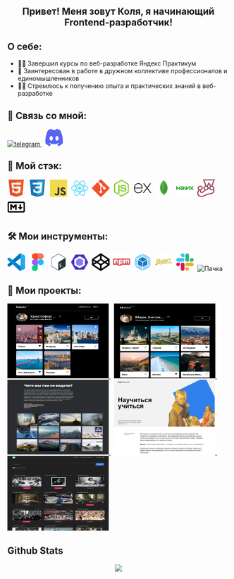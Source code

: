 <h2 align="center">Привет! Меня зовут Коля, я начинающий Frontend-разработчик!
</h2>

## О себе:
- 👨‍🎓 Завершил курсы по веб-разработке Яндекс Практикум  
- 🤝 Заинтересован в работе в дружном коллективе профессионалов и единомышленников  
- 👨‍🔧 Стремлюсь к получению опыта и практических знаний в веб-разработке 

## 📱 Связь со мной:
<div>
  <a href="https://t.me/@Yxx_Tbl" text-decoration-color: rgba(0, 0, 0, 0)>
  <img src="https://github.com/peter-iakovlev/Telegram/blob/public/Icon-60@3x.png?raw=true" title="telegram" alt="telegram" width="40" height="40" text-decoration="none">
  </a>&nbsp
  <a href="https://discordapp.com/users/404498351934144524/">
  <img src="https://raw.githubusercontent.com/RandyCheBro/imgs-for-README/9a2f34b5861dec543da43e5fab968a81dbabfd1b/discord-mark-blue%201.svg" title="discord" alt="discord" width="40" height="40">
  </a>
</div>

## 🧰 Мой стэк:
<div>
  <img src="https://github.com/devicons/devicon/blob/master/icons/html5/html5-original.svg" title="html5" alt="html5" width="40" height="40"/>&nbsp
  <img src="https://github.com/devicons/devicon/blob/master/icons/css3/css3-original.svg" title="css" alt="css" width="40" height="40"/>&nbsp
  <img src="https://github.com/devicons/devicon/blob/master/icons/javascript/javascript-original.svg" title="javascript" alt="javascript" width="40" height="40"/>&nbsp
  <img src="https://github.com/devicons/devicon/blob/master/icons/react/react-original.svg" title="reactjs" alt="reactjs" width="40" height="40"/>&nbsp
  <img src="https://github.com/devicons/devicon/blob/master/icons/git/git-original.svg" title="git" alt="git" width="40" height="40"/>&nbsp
  <img src="https://github.com/devicons/devicon/blob/master/icons/nodejs/nodejs-original.svg" title="nodejs" alt="nodejs" width="40" height="40"/>&nbsp
  <img src="https://github.com/devicons/devicon/blob/master/icons/express/express-original.svg" title="express" alt="express" width="40" height="40"/>&nbsp
  <img src="https://github.com/devicons/devicon/blob/master/icons/mongodb/mongodb-original.svg" title="mongodb" alt="mongodb" width="40" height="40"/>&nbsp
  <img src="https://github.com/devicons/devicon/blob/master/icons/nginx/nginx-original.svg" title="nginx" alt="nginx" width="40" height="40"/>&nbsp
  <img src="https://github.com/devicons/devicon/blob/master/icons/jest/jest-plain.svg" title="jest.js" alt="jest.js" width="40" height="40"/>&nbsp
  <img src="https://github.com/devicons/devicon/blob/master/icons/markdown/markdown-original.svg" title="markdown" alt="jest.js" width="40" height="40"/>&nbsp
</div>

## 🛠️ Мои инструменты:
<div>
  <img src="https://github.com/devicons/devicon/blob/master/icons/vscode/vscode-original.svg" title="vs-code" alt="vs-code" width="40" height="40"/>&nbsp
  <img src="https://github.com/devicons/devicon/blob/master/icons/figma/figma-original.svg" title="figma" alt="figma" width="40" height="40"/>&nbsp
  <img src="https://github.com/devicons/devicon/blob/master/icons/bash/bash-original.svg" title="git bash" alt="git bash" width="40" height="40"/>&nbsp
  <img src="https://github.com/devicons/devicon/blob/master/icons/eslint/eslint-original.svg" title="eslint" alt="eslint" width="40" height="40"/>&nbsp
  <img src="https://github.com/devicons/devicon/blob/master/icons/codepen/codepen-plain.svg" title="codepen" alt="codepen" width="40" height="40"/>&nbsp
  <img src="https://github.com/devicons/devicon/blob/master/icons/npm/npm-original-wordmark.svg" title="npm" alt="npm" width="40" height="40"/>&nbsp
  <img src="https://github.com/devicons/devicon/blob/master/icons/webpack/webpack-original.svg" title="webpack" alt="webpack" width="40" height="40"/>&nbsp
  <img src="https://github.com/devicons/devicon/blob/master/icons/babel/babel-original.svg" title="babel" alt="babel" width="40" height="40"/>&nbsp
  <img src="https://github.com/devicons/devicon/blob/master/icons/slack/slack-original.svg" title="slack" alt="slack" width="40" height="40"/>&nbsp;
  <img src="https://sun64-1.userapi.com/s/v1/ig2/n4Ubkjub-CmEXSxsh7vXDaJurizaEi75wPL246G96TszEMuUILQ6lyRZw_E7z5cQTvGEL_d4zW8BpkOx0Nf9buJn.jpg?size=100x100&amp;quality=95&amp;crop=0,0,574,574&amp;ava=1" alt="Пачка" width="40" height="40">
</div>

## 📁 Мои проекты:
<div>
  <div>
    <a href="https://github.com/RandyCheBro/react-mesto-api-full-gha.git">
      <img src="https://github.com/RandyCheBro/imgs-for-README/blob/main/react-mesto-api-full-gha%201.png?raw=true" width="230" height="170"> 
    </a>&nbsp;
    <a href="https://github.com/RandyCheBro/mesto.git">
      <img src="https://github.com/RandyCheBro/imgs-for-README/blob/main/mesto.png?raw=true" width="230" height="170">
    </a>&nbsp;
  </div>
  <div>
    <a href="https://github.com/RandyCheBro/russian-travel.git">
      <img src="https://github.com/RandyCheBro/imgs-for-README/blob/main/russian%20trevel1.png?raw=true" width="230" height="170">
    </a>&nbsp;
    <a href="https://github.com/RandyCheBro/how-to-learn.git">
      <img src="https://github.com/RandyCheBro/imgs-for-README/blob/main/howtolearn.png?raw=true" width="230" height="170">
    </a>&nbsp;
    <a href="https://github.com/RandyCheBro/movies-explorer-frontend.git">
      <img src="https://github.com/RandyCheBro/imgs-for-README/blob/main/movie-explorer%201.png?raw=true" width="230" height="170">
    </a>
  </div>
</div>

## Github Stats  
<div align="center"><img src="https://github-readme-stats.vercel.app/api?username=RandyCheBro&show_icons=true&count_private=true&hide_border=true" align="center" /></div>  

<br/>  